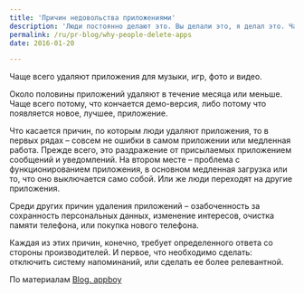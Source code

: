 ```yaml
---
title: 'Причин недовольства приложениями'
description: 'Люди постоянно делают это. Вы делали это, я делал это. Чаще всего удаляют приложения для музыки, игр, фото и видео. Около половины приложений удаляют в течение месяца или меньше. Чаще всего потому, что кончается демо-версия, либо потому что появляется новое, лучшее, приложение.'
permalink: /ru/pr-blog/why-people-delete-apps
date: 2016-01-20

---
```


Чаще всего удаляют приложения для музыки, игр, фото и видео.

Около половины приложений удаляют в течение месяца или меньше. Чаще всего потому, что кончается демо-версия, либо потому что появляется новое, лучшее, приложение.

Что касается причин, по которым люди удаляют приложения, то в первых рядах – совсем не ошибки в самом приложении или медленная работа. Прежде всего, это раздражение от присылаемых приложением сообщений и уведомлений. На втором месте – проблема с функционированием приложения, в основном медленная загрузка или то, что оно выключается само собой. Или же люди переходят на другие приложения.

Среди других причин удаления приложений – озабоченность за сохранность персональных данных, изменение интересов, очистка памяти телефона, или покупка нового телефона.

Каждая из этих причин, конечно, требует определенного ответа со стороны производителей. И первое, что необходимо сделать: отключить систему напоминаний, или сделать ее более релевантной.

По материалам <a href="https://blog.appboy.com/app-uninstalls-totally-unscientific-look-makes-customers-pull-plug/">Blog. appboy</a>

